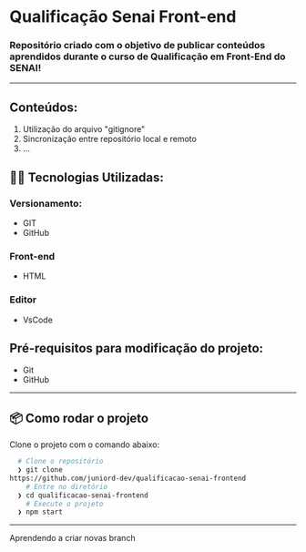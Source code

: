 # Qualificação Senai Front-end
### Repositório criado com o objetivo de publicar conteúdos aprendidos durante o curso de Qualificação em Front-End do SENAI!
---
## Conteúdos:
1. Utilização do arquivo "gitignore"
2. Sincronização entre repositório local e remoto
3. ...

## 👨‍💻️ Tecnologias Utilizadas:
### Versionamento:
* GIT
* GitHub
### Front-end
* HTML
### Editor
* VsCode

## Pré-requisitos para modificação do projeto:
* Git
* GitHub

---
## 📦️ Como rodar o projeto
Clone o projeto com o comando abaixo:
```bash
  # Clone o repositório
  ❯ git clone 
https://github.com/juniord-dev/qualificacao-senai-frontend
	# Entre no diretório
  ❯ cd qualificacao-senai-frontend
	# Execute o projeto
  ❯ npm start
```
---
Aprendendo a criar novas branch